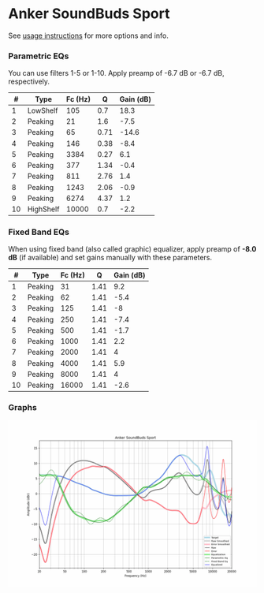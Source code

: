 # Anker SoundBuds Sport
See [usage instructions](https://github.com/jaakkopasanen/AutoEq#usage) for more options and info.

### Parametric EQs
You can use filters 1-5 or 1-10. Apply preamp of -6.7 dB or -6.7 dB, respectively.

|   # | Type      |   Fc (Hz) |    Q |   Gain (dB) |
|-----|-----------|-----------|------|-------------|
|   1 | LowShelf  |       105 | 0.7  |        18.3 |
|   2 | Peaking   |        21 | 1.6  |        -7.5 |
|   3 | Peaking   |        65 | 0.71 |       -14.6 |
|   4 | Peaking   |       146 | 0.38 |        -8.4 |
|   5 | Peaking   |      3384 | 0.27 |         6.1 |
|   6 | Peaking   |       377 | 1.34 |        -0.4 |
|   7 | Peaking   |       811 | 2.76 |         1.4 |
|   8 | Peaking   |      1243 | 2.06 |        -0.9 |
|   9 | Peaking   |      6274 | 4.37 |         1.2 |
|  10 | HighShelf |     10000 | 0.7  |        -2.2 |

### Fixed Band EQs
When using fixed band (also called graphic) equalizer, apply preamp of **-8.0 dB** (if available) and set gains manually with these parameters.

|   # | Type    |   Fc (Hz) |    Q |   Gain (dB) |
|-----|---------|-----------|------|-------------|
|   1 | Peaking |        31 | 1.41 |         9.2 |
|   2 | Peaking |        62 | 1.41 |        -5.4 |
|   3 | Peaking |       125 | 1.41 |        -8   |
|   4 | Peaking |       250 | 1.41 |        -7.4 |
|   5 | Peaking |       500 | 1.41 |        -1.7 |
|   6 | Peaking |      1000 | 1.41 |         2.2 |
|   7 | Peaking |      2000 | 1.41 |         4   |
|   8 | Peaking |      4000 | 1.41 |         5.9 |
|   9 | Peaking |      8000 | 1.41 |         4   |
|  10 | Peaking |     16000 | 1.41 |        -2.6 |

### Graphs
![](./Anker%20SoundBuds%20Sport.png)
